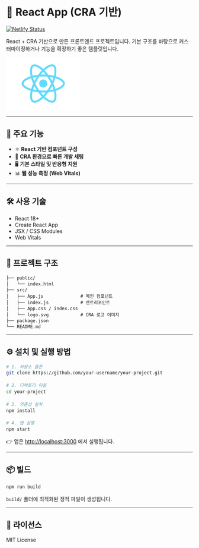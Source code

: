 # 🧪 React App (CRA 기반)

[![Netlify Status](https://api.netlify.com/api/v1/badges/placeholder/deploy-status)](https://your-netlify-link.netlify.app/)

React + CRA 기반으로 만든 프론트엔드 프로젝트입니다. 기본 구조를 바탕으로 커스터마이징하거나 기능을 확장하기 좋은 템플릿입니다.

<img src="./logo.svg" alt="CRA 로고" width="200"/>

---

## 🚀 주요 기능

- ⚛️ **React 기반 컴포넌트 구성**
- 🧰 **CRA 환경으로 빠른 개발 세팅**
- 🖥️ **기본 스타일 및 반응형 지원**
- 📊 **웹 성능 측정 (Web Vitals)**

---

## 🛠️ 사용 기술

- React 18+
- Create React App
- JSX / CSS Modules
- Web Vitals

---

## 📁 프로젝트 구조

```
├── public/
│   └── index.html
├── src/
│   ├── App.js              # 메인 컴포넌트
│   ├── index.js            # 엔트리포인트
│   ├── App.css / index.css
│   └── logo.svg            # CRA 로고 이미지
├── package.json
└── README.md
```

---

## ⚙️ 설치 및 실행 방법

```bash
# 1. 저장소 클론
git clone https://github.com/your-username/your-project.git

# 2. 디렉토리 이동
cd your-project

# 3. 의존성 설치
npm install

# 4. 앱 실행
npm start
```

👉 앱은 [http://localhost:3000](http://localhost:3000) 에서 실행됩니다.

---

## 📦 빌드

```bash
npm run build
```

`build/` 폴더에 최적화된 정적 파일이 생성됩니다.

---

## 📜 라이선스

MIT License
